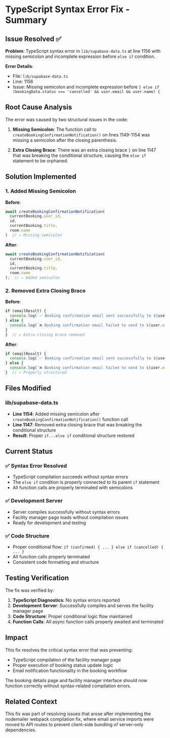 # TypeScript Syntax Error Fix - Summary

## Issue Resolved ✅

**Problem**: TypeScript syntax error in `lib/supabase-data.ts` at line 1156 with missing semicolon and incomplete expression before `else if` condition.

**Error Details**:
- File: `lib/supabase-data.ts`
- Line: 1156
- Issue: Missing semicolon and incomplete expression before `} else if (bookingData.status === 'cancelled' && user.email && user.name) {`

## Root Cause Analysis

The error was caused by two structural issues in the code:

1. **Missing Semicolon**: The function call to `createBookingConfirmationNotification()` on lines 1149-1154 was missing a semicolon after the closing parenthesis.

2. **Extra Closing Brace**: There was an extra closing brace `}` on line 1147 that was breaking the conditional structure, causing the `else if` statement to be orphaned.

## Solution Implemented

### 1. **Added Missing Semicolon**
**Before**:
```typescript
await createBookingConfirmationNotification(
  currentBooking.user_id,
  id,
  currentBooking.title,
  room.name
)  // ← Missing semicolon
```

**After**:
```typescript
await createBookingConfirmationNotification(
  currentBooking.user_id,
  id,
  currentBooking.title,
  room.name
);  // ← Added semicolon
```

### 2. **Removed Extra Closing Brace**
**Before**:
```typescript
if (emailResult) {
  console.log(`✅ Booking confirmation email sent successfully to ${user.email}`)
} else {
  console.log(`❌ Booking confirmation email failed to send to ${user.email}`)
}
}  // ← Extra closing brace removed
```

**After**:
```typescript
if (emailResult) {
  console.log(`✅ Booking confirmation email sent successfully to ${user.email}`)
} else {
  console.log(`❌ Booking confirmation email failed to send to ${user.email}`)
}  // ← Properly structured
```

## Files Modified

### **lib/supabase-data.ts**
- **Line 1154**: Added missing semicolon after `createBookingConfirmationNotification()` function call
- **Line 1147**: Removed extra closing brace that was breaking the conditional structure
- **Result**: Proper `if...else if` conditional structure restored

## Current Status

### ✅ **Syntax Error Resolved**
- TypeScript compilation succeeds without syntax errors
- The `else if` condition is properly connected to its parent `if` statement
- All function calls are properly terminated with semicolons

### ✅ **Development Server**
- Server compiles successfully without syntax errors
- Facility manager page loads without compilation issues
- Ready for development and testing

### ✅ **Code Structure**
- Proper conditional flow: `if (confirmed) { ... } else if (cancelled) { ... }`
- All function calls properly terminated
- Consistent code formatting and structure

## Testing Verification

The fix was verified by:

1. **TypeScript Diagnostics**: No syntax errors reported
2. **Development Server**: Successfully compiles and serves the facility manager page
3. **Code Structure**: Proper conditional logic flow maintained
4. **Function Calls**: All async function calls properly awaited and terminated

## Impact

This fix resolves the critical syntax error that was preventing:
- TypeScript compilation of the facility manager page
- Proper execution of booking status update logic
- Email notification functionality in the booking workflow

The booking details page and facility manager interface should now function correctly without syntax-related compilation errors.

## Related Context

This fix was part of resolving issues that arose after implementing the nodemailer webpack compilation fix, where email service imports were moved to API routes to prevent client-side bundling of server-only dependencies.
